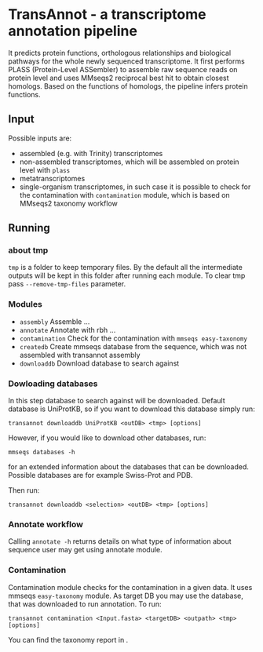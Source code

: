 # TransAnnot - a transcriptome annotation pipeline
It predicts protein functions, orthologous relationships and biological pathways for the whole newly sequenced transcriptome.
It first performs PLASS (Protein-Level ASSembler) to assemble raw sequence reads on protein level and uses MMseqs2 reciprocal best hit to obtain closest homologs.
Based on the functions of homologs, the pipeline infers protein functions.

## Input
Possible inputs are:

* assembled (e.g. with Trinity) transcriptomes
* non-assembled transcriptomes, which will be assembled on protein level with `plass`
* metatranscriptomes
* single-organism transcriptomes, in such case it is possible to check for the contamination with `contamination` module, which is based on MMseqs2 taxonomy workflow

## Running

### about tmp

`tmp` is a folder to keep temporary files. By the default all the intermediate outputs will be kept in this folder after running each module. To clear tmp pass `--remove-tmp-files` parameter.

### Modules

* `assembly`            Assemble ...
* `annotate`            Annotate with rbh ...
* `contamination`       Check for the contamination with `mmseqs easy-taxonomy`
* `createdb`            Create mmseqs database from the sequence, which was not assembled with transannot assembly
* `downloaddb`          Download database to search against

### Dowloading databases

In this step database to search against will be downloaded.
Default database is UniProtKB, so if you want to download this database simply run:

    transannot downloaddb UniProtKB <outDB> <tmp> [options]
    
However, if you would like to download other databases, run:

    mmseqs databases -h

for an extended information about the databases that can be downloaded. 
Possible databases are for example Swiss-Prot and PDB. 

Then run:

    transannot downloaddb <selection> <outDB> <tmp> [options]

### Annotate workflow

Calling `annotate -h` returns details on what type of information about sequence user may get using annotate module. 

### Contamination

Contamination module checks for the contamination in a given data. It uses mmseqs `easy-taxonomy` module. As target DB you may use the database, that was downloaded to run annotation. To run:

    transannot contamination <Input.fasta> <targetDB> <outpath> <tmp> [options]
 
You can find the taxonomy report in <outPath>.
